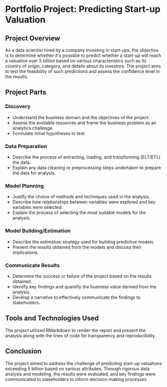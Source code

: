 # Portfolio Project: Predicting Start-up Valuation

## Project Overview

As a data scientist hired by a company investing in start-ups, the objective is to determine whether it's possible to predict whether a start-up will reach a valuation over 5 billion based on various characteristics such as its country of origin, category, and details about its investors. The project aims to test the feasibility of such predictions and assess the confidence level in the results.

## Project Parts

### Discovery
- Understand the business domain and the objectives of the project.
- Assess the available resources and frame the business problem as an analytics challenge.
- Formulate initial hypotheses to test.

### Data Preparation
- Describe the process of extracting, loading, and transforming (ELT/ETL) the data.
- Explain any data cleaning or preprocessing steps undertaken to prepare the data for analysis.

### Model Planning
- Justify the choice of methods and techniques used in the analysis.
- Describe how relationships between variables were explored and key variables were selected.
- Explain the process of selecting the most suitable models for the analysis.

### Model Building/Estimation
- Describe the estimation strategy used for building predictive models.
- Present the results obtained from the models and discuss their implications.

### Communicate Results
- Determine the success or failure of the project based on the results obtained.
- Identify key findings and quantify the business value derived from the analysis.
- Develop a narrative to effectively communicate the findings to stakeholders.

## Tools and Technologies Used

The project utilized RMarkdown to render the report and present the analysis along with the lines of code for transparency and reproducibility.

## Conclusion

The project aimed to address the challenge of predicting start-up valuations exceeding 5 billion based on various attributes. Through rigorous data analysis and modeling, the results were evaluated, and key findings were communicated to stakeholders to inform decision-making processes.
